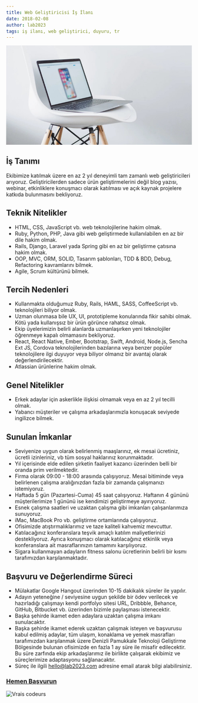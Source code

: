 ```yaml
---
title: Web Geliştiricisi İş İlanı
date: 2018-02-08
author: lab2023
tags: iş ilanı, web geliştirici, duyuru, tr
---
```


![web-developer-job-application-cover](../assets/images/articles/2018-02-08-web-gelistiricisi-is-ilani/web-developer-job-application-cover.jpg)

## İş Tanımı
Ekibimize katılmak üzere en az 2 yıl deneyimli tam zamanlı web geliştiricileri arıyoruz. Geliştiricilerden sadece ürün geliştirmelerini değil blog yazısı, webinar, etkinliklere konuşmacı olarak katılması ve açık kaynak projelere katkıda bulunmasını bekliyoruz.

## Teknik Nitelikler
* HTML, CSS, JavaScript vb. web teknolojilerine hakim olmak.
* Ruby, Python, PHP, Java gibi web geliştirmede kullanılabilen en az bir dile hakim olmak. 
* Rails, Django, Laravel yada Spring gibi en az bir geliştirme çatısına hakim olmak.
* OOP, MVC, ORM, SOLID, Tasarım şablonları, TDD & BDD, Debug, Refactoring kavramlarını bilmek.
* Agile, Scrum kültürünü bilmek.

## Tercih Nedenleri
* Kullanmakta olduğumuz Ruby, Rails, HAML, SASS, CoffeeScript vb. teknolojileri biliyor olmak. 
* Uzman olunmasa bile UX, UI, prototipleme konularında fikir sahibi olmak. Kötü yada kullanışsız bir ürün görünce rahatsız olmak. 
* Ekip üyelerimizin belirli alanlarda uzmanlaşırken yeni teknolojiler öğrenmeye kapalı olmamasını bekliyoruz.
* React, React Native, Ember, Bootstrap, Swift, Android, Node.js, Sencha Ext JS, Cordova teknolojilerinden bazılarına 
veya benzer popüler teknolojilere ilgi duyuyor veya biliyor olmanız bir avantaj olarak değerlendirilecektir.
* Atlassian ürünlerine hakim olmak.

## Genel Nitelikler
* Erkek adaylar için askerlikle ilişkisi olmamak veya en az 2 yıl tecilli olmak.
* Yabancı müşteriler ve çalışma arkadaşlarımızla konuşacak seviyede ingilizce bilmek.

## Sunulan İmkanlar
* Seviyenize uygun olarak belirlenmiş maaşlarınız, ek mesai ücretiniz, ücretli izinleriniz, vb tüm sosyal haklarınız korunmaktadır.
* Yıl içerisinde elde edilen şirketin faaliyet kazancı üzerinden belli bir oranda prim verilmektedir.
* Firma olarak 09:00 - 18:00 arasında çalışıyoruz. Mesai bitiminde veya belirlenen çalışma aralığınızdan fazla bir zamanda çalışmanızı istemiyoruz.
* Haftada 5 gün (Pazartesi-Cuma) 45 saat çalışıyoruz. Haftanın 4 gününü müşterilerimize 1 gününü ise kendimizi geliştirmeye ayırıyoruz.
* Esnek çalışma saatleri ve uzaktan çalışma gibi imkanları çalışanlarımıza sunuyoruz.
* iMac, MacBook Pro vb. geliştirme ortamlarında çalışıyoruz.
* Ofisimizde atıştırmalıklarımız ve taze kaliteli kahvemiz mevcuttur.
* Katılacağınız konferanslara teşvik amaçlı katılım maliyetlerinizi destekliyoruz. Ayrıca konuşmacı olarak katılacağınız etkinlik veya konferanslara ait masraflarınızın tamamını karşılıyoruz.
* Sigara kullanmayan adayların fitness salonu ücretlerinin belirli bir kısmı tarafımızdan karşılanmaktadır.

## Başvuru ve Değerlendirme Süreci
* Mülakatlar Google Hangout üzerinden 10-15 dakikalık süreler ile yapılır.
* Adayın yeteneğine / seviyesine uygun şekilde bir ödev verilecek ve hazırladığı çalışmayı kendi portfolyo sitesi URL, Dribbble, Behance, GitHub,  Bitbucket vb. üzerinden bizimle paylaşması istenecektir.
* Başka şehirde ikamet eden adaylara uzaktan çalışma imkanı sunulacaktır.
* Başka şehirde ikamet ederek uzaktan çalışmak isteyen ve başvurusu kabul edilmiş adaylar, tüm ulaşım, konaklama ve yemek masrafları tarafımızdan karşılanmak üzere Denizli Pamukkale Teknoloji Geliştirme Bölgesinde bulunan ofisimizde en fazla 1 ay süre ile misafir edilecektir. Bu süre zarfında ekip arkadaşlarımız ile birlikte çalışarak ekibimiz ve süreçlerimize adaptasyonu sağlanacaktır.
* Süreç ile ilgili hello@lab2023.com adresine email atarak bilgi alabilirsiniz.

### **[Hemen Başvurun](https://docs.google.com/forms/d/e/1FAIpQLSfFC3Gd_GZmpk5qzhKfx_jpy3g2nb9GkdFTPhmdUEmEc7mgoA/viewform?hl=tr)**

![Vrais codeurs](articles/2014-06-20-Vrais-codeurs-650-finalenglish.jpg)